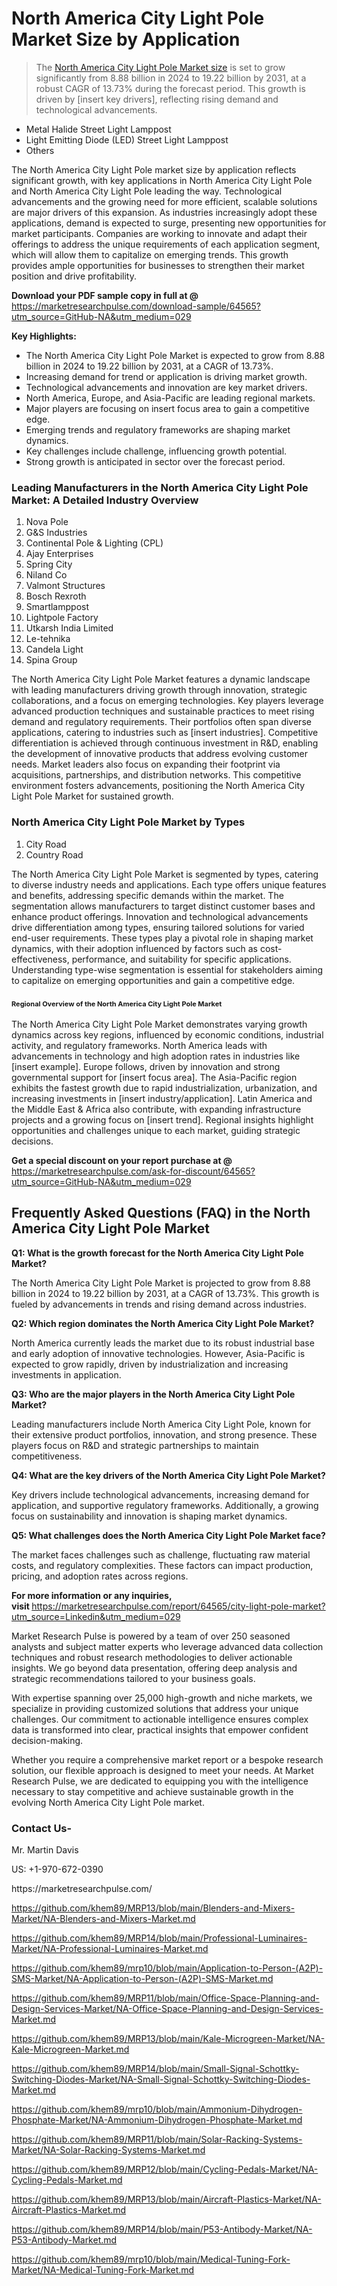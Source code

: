 <h1>North America City Light Pole Market&nbsp;Size by Application</h1><blockquote><p>The <a href="https://marketresearchpulse.com/download-sample/64565?utm_source=GitHub-NA&amp;utm_medium=029">North America City Light Pole Market size</a> is set to grow significantly from 8.88 billion in 2024 to 19.22 billion by 2031, at a robust CAGR of 13.73% during the forecast period. This growth is driven by [insert key drivers], reflecting rising demand and technological advancements.</p></blockquote><ul><li>Metal Halide Street Light Lamppost<li> Light Emitting Diode (LED) Street Light Lamppost<li> Others</li></ul><p>The North America City Light Pole market size by application reflects significant growth, with key applications in North America City Light Pole and North America City Light Pole leading the way. Technological advancements and the growing need for more efficient, scalable solutions are major drivers of this expansion. As industries increasingly adopt these applications, demand is expected to surge, presenting new opportunities for market participants. Companies are working to innovate and adapt their offerings to address the unique requirements of each application segment, which will allow them to capitalize on emerging trends. This growth provides ample opportunities for businesses to strengthen their market position and drive profitability.</p><p><strong>Download your PDF sample copy in full at @ </strong><a href="https://marketresearchpulse.com/download-sample/64565?utm_source=GitHub-NA&amp;utm_medium=029">https://marketresearchpulse.com/download-sample/64565?utm_source=GitHub-NA&amp;utm_medium=029</a></p><p><strong>Key Highlights: </strong></p><ul><li>The North America City Light Pole Market is expected to grow from 8.88 billion in 2024 to 19.22 billion by 2031, at a CAGR of 13.73%.</li><li>Increasing demand for trend or application is driving market growth.</li><li>Technological advancements and innovation are key market drivers.</li><li>North America, Europe, and Asia-Pacific are leading regional markets.</li><li>Major players are focusing on insert focus area to gain a competitive edge.</li><li>Emerging trends and regulatory frameworks are shaping market dynamics.</li><li>Key challenges include challenge, influencing growth potential.</li><li>Strong growth is anticipated in sector over the forecast period.</li></ul><h3>Leading Manufacturers in the North America City Light Pole Market: A Detailed Industry Overview</h3><ol><li>Nova Pole</li><li>G&S Industries</li><li>Continental Pole & Lighting (CPL)</li><li>Ajay Enterprises</li><li>Spring City</li><li>Niland Co</li><li>Valmont Structures</li><li>Bosch Rexroth</li><li>Smartlamppost</li><li>Lightpole Factory</li><li>Utkarsh India Limited</li><li>Le-tehnika</li><li>Candela Light</li><li>Spina Group</li></ol><div class="flex max-w-full flex-col flex-grow"><div class="min-h-8 text-message flex w-full flex-col items-end gap-2 whitespace-normal break-words [.text-message+&amp;]:mt-5" dir="auto" data-message-author-role="assistant" data-message-id="fd8432e4-4910-450d-b182-61b7bfb0a01f" data-message-model-slug="gpt-4o"><div class="flex w-full flex-col gap-1 empty:hidden first:pt-[3px]"><div class="markdown prose w-full break-words dark:prose-invert light"><p>The North America City Light Pole Market features a dynamic landscape with leading manufacturers driving growth through innovation, strategic collaborations, and a focus on emerging technologies. Key players leverage advanced production techniques and sustainable practices to meet rising demand and regulatory requirements. Their portfolios often span diverse applications, catering to industries such as [insert industries]. Competitive differentiation is achieved through continuous investment in R&amp;D, enabling the development of innovative products that address evolving customer needs. Market leaders also focus on expanding their footprint via acquisitions, partnerships, and distribution networks. This competitive environment fosters advancements, positioning the North America City Light Pole Market for sustained growth.</p></div></div></div></div><h3>North America City Light Pole Market by Types</h3><ol><li>City Road<li> Country Road</li></ol><div class="flex max-w-full flex-col flex-grow"><div class="min-h-8 text-message flex w-full flex-col items-end gap-2 whitespace-normal break-words [.text-message+&amp;]:mt-5" dir="auto" data-message-author-role="assistant" data-message-id="084470be-0bb7-4664-bddf-5156b4f41249" data-message-model-slug="gpt-4o-mini"><div class="flex w-full flex-col gap-1 empty:hidden first:pt-[3px]"><div class="markdown prose w-full break-words dark:prose-invert light"><p>The North America City Light Pole Market is segmented by types, catering to diverse industry needs and applications. Each type offers unique features and benefits, addressing specific demands within the market. The segmentation allows manufacturers to target distinct customer bases and enhance product offerings. Innovation and technological advancements drive differentiation among types, ensuring tailored solutions for varied end-user requirements. These types play a pivotal role in shaping market dynamics, with their adoption influenced by factors such as cost-effectiveness, performance, and suitability for specific applications. Understanding type-wise segmentation is essential for stakeholders aiming to capitalize on emerging opportunities and gain a competitive edge.</p></div></div></div></div><h3><span style="font-size: 11px;">Regional Overview of the North America City Light Pole Market</span></h3><div class="flex max-w-full flex-col flex-grow"><div class="min-h-8 text-message flex w-full flex-col items-end gap-2 whitespace-normal break-words [.text-message+&amp;]:mt-5" dir="auto" data-message-author-role="assistant" data-message-id="e9038762-ce64-4e30-91c9-9bd413514231" data-message-model-slug="gpt-4o-mini"><div class="flex w-full flex-col gap-1 empty:hidden first:pt-[3px]"><div class="markdown prose w-full break-words dark:prose-invert light"><p>The North America City Light Pole Market demonstrates varying growth dynamics across key regions, influenced by economic conditions, industrial activity, and regulatory frameworks. North America leads with advancements in technology and high adoption rates in industries like [insert example]. Europe follows, driven by innovation and strong governmental support for [insert focus area]. The Asia-Pacific region exhibits the fastest growth due to rapid industrialization, urbanization, and increasing investments in [insert industry/application]. Latin America and the Middle East &amp; Africa also contribute, with expanding infrastructure projects and a growing focus on [insert trend]. Regional insights highlight opportunities and challenges unique to each market, guiding strategic decisions.</p></div></div></div></div><p><strong>Get a special discount on your report purchase at @ </strong><a href="https://marketresearchpulse.com/ask-for-discount/64565?utm_source=GitHub-NA&amp;utm_medium=029">https://marketresearchpulse.com/ask-for-discount/64565?utm_source=GitHub-NA&amp;utm_medium=029</a></p><h2>Frequently Asked Questions (FAQ) in the North America City Light Pole Market</h2><p><strong>Q1: What is the growth forecast for the North America City Light Pole Market?</strong></p><p>The North America City Light Pole Market is projected to grow from 8.88 billion in 2024 to 19.22 billion by 2031, at a CAGR of 13.73%. This growth is fueled by advancements in trends and rising demand across industries.</p><p><strong>Q2: Which region dominates the North America City Light Pole Market?</strong></p><p>North America currently leads the market due to its robust industrial base and early adoption of innovative technologies. However, Asia-Pacific is expected to grow rapidly, driven by industrialization and increasing investments in application.</p><p><strong>Q3: Who are the major players in the North America City Light Pole Market?</strong></p><p>Leading manufacturers include North America City Light Pole, known for their extensive product portfolios, innovation, and strong presence. These players focus on R&amp;D and strategic partnerships to maintain competitiveness.</p><p><strong>Q4: What are the key drivers of the North America City Light Pole Market?</strong></p><p>Key drivers include technological advancements, increasing demand for application, and supportive regulatory frameworks. Additionally, a growing focus on sustainability and innovation is shaping market dynamics.</p><p><strong>Q5: What challenges does the North America City Light Pole Market face?</strong></p><p>The market faces challenges such as challenge, fluctuating raw material costs, and regulatory complexities. These factors can impact production, pricing, and adoption rates across regions.</p><p><strong>For more information or any inquiries, visit&nbsp;</strong><a href="https://marketresearchpulse.com/report/64565/city-light-pole-market?utm_source=Linkedin&utm_medium=029">https://marketresearchpulse.com/report/64565/city-light-pole-market?utm_source=Linkedin&utm_medium=029</a></p><p>Market Research Pulse is powered by a team of over 250 seasoned analysts and subject matter experts who leverage advanced data collection techniques and robust research methodologies to deliver actionable insights. We go beyond data presentation, offering deep analysis and strategic recommendations tailored to your business goals.</p><p>With expertise spanning over 25,000 high-growth and niche markets, we specialize in providing customized solutions that address your unique challenges. Our commitment to actionable intelligence ensures complex data is transformed into clear, practical insights that empower confident decision-making.</p><p>Whether you require a comprehensive market report or a bespoke research solution, our flexible approach is designed to meet your needs. At Market Research Pulse, we are dedicated to equipping you with the intelligence necessary to stay competitive and achieve sustainable growth in the evolving North America City Light Pole market.</p><h3><strong>Contact Us-</strong></h3><p>Mr. Martin Davis</p><p>US: +1-970-672-0390</p><p>https://marketresearchpulse.com/</p><p><a href="https://github.com/khem89/MRP13/blob/main/Blenders-and-Mixers-Market/NA-Blenders-and-Mixers-Market.md">https://github.com/khem89/MRP13/blob/main/Blenders-and-Mixers-Market/NA-Blenders-and-Mixers-Market.md</a></p><p><a href="https://github.com/khem89/MRP14/blob/main/Professional-Luminaires-Market/NA-Professional-Luminaires-Market.md">https://github.com/khem89/MRP14/blob/main/Professional-Luminaires-Market/NA-Professional-Luminaires-Market.md</a></p><p><a href="https://github.com/khem89/mrp10/blob/main/Application-to-Person-(A2P)-SMS-Market/NA-Application-to-Person-(A2P)-SMS-Market.md">https://github.com/khem89/mrp10/blob/main/Application-to-Person-(A2P)-SMS-Market/NA-Application-to-Person-(A2P)-SMS-Market.md</a></p><p><a href="https://github.com/khem89/MRP11/blob/main/Office-Space-Planning-and-Design-Services-Market/NA-Office-Space-Planning-and-Design-Services-Market.md">https://github.com/khem89/MRP11/blob/main/Office-Space-Planning-and-Design-Services-Market/NA-Office-Space-Planning-and-Design-Services-Market.md</a></p><p><a href="https://github.com/khem89/MRP13/blob/main/Kale-Microgreen-Market/NA-Kale-Microgreen-Market.md">https://github.com/khem89/MRP13/blob/main/Kale-Microgreen-Market/NA-Kale-Microgreen-Market.md</a></p><p><a href="https://github.com/khem89/MRP14/blob/main/Small-Signal-Schottky-Switching-Diodes-Market/NA-Small-Signal-Schottky-Switching-Diodes-Market.md">https://github.com/khem89/MRP14/blob/main/Small-Signal-Schottky-Switching-Diodes-Market/NA-Small-Signal-Schottky-Switching-Diodes-Market.md</a></p><p><a href="https://github.com/khem89/mrp10/blob/main/Ammonium-Dihydrogen-Phosphate-Market/NA-Ammonium-Dihydrogen-Phosphate-Market.md">https://github.com/khem89/mrp10/blob/main/Ammonium-Dihydrogen-Phosphate-Market/NA-Ammonium-Dihydrogen-Phosphate-Market.md</a></p><p><a href="https://github.com/khem89/MRP11/blob/main/Solar-Racking-Systems-Market/NA-Solar-Racking-Systems-Market.md">https://github.com/khem89/MRP11/blob/main/Solar-Racking-Systems-Market/NA-Solar-Racking-Systems-Market.md</a></p><p><a href="https://github.com/khem89/MRP12/blob/main/Cycling-Pedals-Market/NA-Cycling-Pedals-Market.md">https://github.com/khem89/MRP12/blob/main/Cycling-Pedals-Market/NA-Cycling-Pedals-Market.md</a></p><p><a href="https://github.com/khem89/MRP13/blob/main/Aircraft-Plastics-Market/NA-Aircraft-Plastics-Market.md">https://github.com/khem89/MRP13/blob/main/Aircraft-Plastics-Market/NA-Aircraft-Plastics-Market.md</a></p><p><a href="https://github.com/khem89/MRP14/blob/main/P53-Antibody-Market/NA-P53-Antibody-Market.md">https://github.com/khem89/MRP14/blob/main/P53-Antibody-Market/NA-P53-Antibody-Market.md</a></p><p><a href="https://github.com/khem89/mrp10/blob/main/Medical-Tuning-Fork-Market/NA-Medical-Tuning-Fork-Market.md">https://github.com/khem89/mrp10/blob/main/Medical-Tuning-Fork-Market/NA-Medical-Tuning-Fork-Market.md</a></p>
